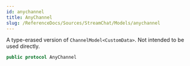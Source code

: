 ```yaml
---
id: anychannel 
title: AnyChannel
slug: /ReferenceDocs/Sources/StreamChat/Models/anychannel
---
```


A type-erased version of `ChannelModel<CustomData>`. Not intended to be used directly.

``` swift
public protocol AnyChannel 
```
